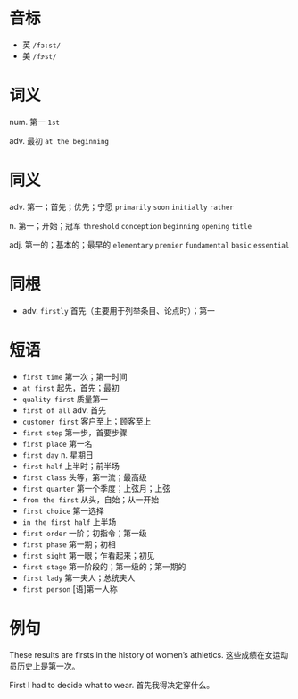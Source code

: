 # 音标

- 英 `/fɜːst/`
- 美 `/fɝst/`

# 词义

num. 第一
`1st`

adv. 最初
`at the beginning`

# 同义

adv. 第一；首先；优先；宁愿
`primarily` `soon` `initially` `rather`

n. 第一；开始；冠军
`threshold` `conception` `beginning` `opening` `title`

adj. 第一的；基本的；最早的
`elementary` `premier` `fundamental` `basic` `essential`

# 同根

- adv. `firstly` 首先（主要用于列举条目、论点时）；第一

# 短语

- `first time` 第一次；第一时间
- `at first` 起先，首先；最初
- `quality first` 质量第一
- `first of all` adv. 首先
- `customer first` 客户至上；顾客至上
- `first step` 第一步，首要步骤
- `first place` 第一名
- `first day` n. 星期日
- `first half` 上半时；前半场
- `first class` 头等，第一流；最高级
- `first quarter` 第一个季度；上弦月；上弦
- `from the first` 从头，自始；从一开始
- `first choice` 第一选择
- `in the first half` 上半场
- `first order` 一阶；初指令；第一级
- `first phase` 第一期；初相
- `first sight` 第一眼；乍看起来；初见
- `first stage` 第一阶段的；第一级的；第一期的
- `first lady` 第一夫人；总统夫人
- `first person` [语]第一人称

# 例句

These results are firsts in the history of women’s athletics.
这些成绩在女运动员历史上是第一次。

First I had to decide what to wear.
首先我得决定穿什么。



